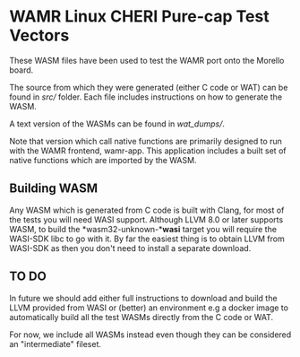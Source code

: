 WAMR Linux CHERI Pure-cap Test Vectors
======================================
These WASM files have been used to test the WAMR port onto the Morello board.

The source from which they were generated (either C code or WAT) can be found in *src/* folder.  Each file includes instructions on how to generate the WASM.

A text version of the WASMs can be found in *wat_dumps/*.

Note that version which call native functions are primarily designed to run with the WAMR frontend, wamr-app.
This application includes a built set of native functions which are imported by the WASM.

## Building WASM
Any WASM which is generated from C code is built with Clang, for most of the tests you will need WASI 
support.  Although LLVM 8.0 or later supports WASM, to build the *wasm32-unknown-***wasi** target you will require the WASI-SDK libc to go with it.  By far the easiest thing is to obtain LLVM from WASI-SDK as then you don't need to install a separate download.

## TO DO
In future we should add either full instructions to download and build the LLVM provided from WASI or (better) an environment e.g a docker image to automatically build all the test WASMs directly from the C code or WAT.

For now, we include all WASMs instead even though they can be considered an "intermediate" fileset.